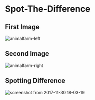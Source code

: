 # Spot-The-Difference

## First Image

![animalfarm-left](https://user-images.githubusercontent.com/26550827/33431413-45770926-d5fa-11e7-8cd9-c3091ccfca55.jpg)

## Second Image
![animalfarm-right](https://user-images.githubusercontent.com/26550827/33431420-4a44a6ac-d5fa-11e7-996a-c23e89ff8c1a.jpg)

## Spotting Difference
![screenshot from 2017-11-30 18-03-19](https://user-images.githubusercontent.com/26550827/33431392-37d97312-d5fa-11e7-84f5-0f6960fbc23f.png)
